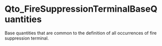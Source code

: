 # Qto_FireSuppressionTerminalBaseQuantities

Base quantities that are common to the definition of all occurrences of fire suppression terminal.
<!-- end of short definition -->

